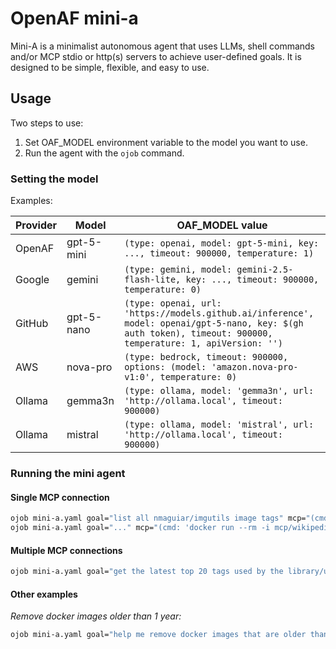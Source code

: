 # OpenAF mini-a

Mini-A is a minimalist autonomous agent that uses LLMs, shell commands and/or MCP stdio or http(s) servers to achieve user-defined goals. It is designed to be simple, flexible, and easy to use.

## Usage

Two steps to use:

1. Set OAF_MODEL environment variable to the model you want to use.
2. Run the agent with the `ojob` command.

### Setting the model

Examples:

| Provider | Model | OAF_MODEL value |
|----------|-------|-----------------|
| OpenAF | gpt-5-mini | ```(type: openai, model: gpt-5-mini, key: ..., timeout: 900000, temperature: 1)``` |
| Google | gemini | ```(type: gemini, model: gemini-2.5-flash-lite, key: ..., timeout: 900000, temperature: 0)``` |
| GitHub | gpt-5-nano | ```(type: openai, url: 'https://models.github.ai/inference', model: openai/gpt-5-nano, key: $(gh auth token), timeout: 900000, temperature: 1, apiVersion: '')``` |
| AWS | nova-pro | ```(type: bedrock, timeout: 900000, options: (model: 'amazon.nova-pro-v1:0', temperature: 0)``` |
| Ollama | gemma3n | ```(type: ollama, model: 'gemma3n', url: 'http://ollama.local', timeout: 900000)``` |
| Ollama | mistral | ```(type: ollama, model: 'mistral', url: 'http://ollama.local', timeout: 900000)``` |

### Running the mini agent

#### Single MCP connection

```bash
ojob mini-a.yaml goal="list all nmaguiar/imgutils image tags" mcp="(cmd: 'docker run --rm -i mcp/dockerhub', timeout: 5000)" rtm=20
ojob mini-a.yaml goal="..." mcp="(cmd: 'docker run --rm -i mcp/wikipedia-mcp', timeout: 5000)" rtm=20 __format=md
```

#### Multiple MCP connections

```bash
ojob mini-a.yaml goal="get the latest top 20 tags used by the library/ubuntu, cross-check those tag names with the list of Ubuntu releases in Wikipedia, and produce a table with ubuntu release, tag name and latest push date" mcp="[(cmd: 'docker run --rm -i mcp/dockerhub', timeout: 5000), (cmd: 'docker run --rm -i mcp/wikipedia-mcp', timeout: 5000)]" rtm=20 __format=md
```

#### Other examples

_Remove docker images older than 1 year:_

```bash
ojob mini-a.yaml goal="help me remove docker images that are older than 1 year" rtm=20 knowledge="give a final answer with a summary of changes in markdown" useshell=true
```